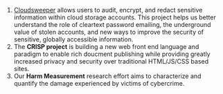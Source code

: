 1. [Cloudsweeper](https://cloudsweeper.cs.uic.edu/) allows users to audit, encrypt, and redact sensitive information within cloud storage accounts. This project helps us better understand the role of cleartext password emailing, the underground value of stolen accounts, and new ways to improve the security of sensitive, globally accessible information.
1. The **CRISP project** is building a new web front end language and paradigm to enable rich doucment publishing while providing greatly increased privacy and security over traditional HTML/JS/CSS based sites.
1. Our **Harm Measurement** research effort aims to characterize and quantify the damage experienced by victims of cybercrime.

